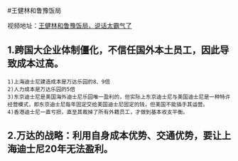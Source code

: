 
#王健林和鲁豫饭局

视频地址：[王健林和鲁豫饭局，说话太霸气了](http://v.qq.com/iframe/player.html?vid=s0021tcoan1&auto=0)

## 1.跨国大企业体制僵化，不信任国外本土员工，因此导致成本过高。
	1)上海迪士尼建造成本是万达乐园的8、9倍
	2)人力成本是万达乐园的5倍
	3)东京迪士尼是美国海外迪士尼乐园唯一盈利的，但实际上东京迪士尼与美国迪士尼是一种特许经营模式，即东京迪士尼每年固定交给美国迪士尼固定的钱，但美国不能插手其运营。
	4)香港迪士尼一直亏损，直至其裁掉了所有外籍员工，才做到基本收支平衡。

## 2.万达的战略：利用自身成本优势、交通优势，要让上海迪士尼20年无法盈利。


